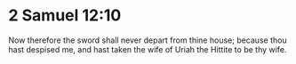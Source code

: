 # 2 Samuel 12:10

Now therefore the sword shall never depart from thine house; because thou hast despised me, and hast taken the wife of Uriah the Hittite to be thy wife.